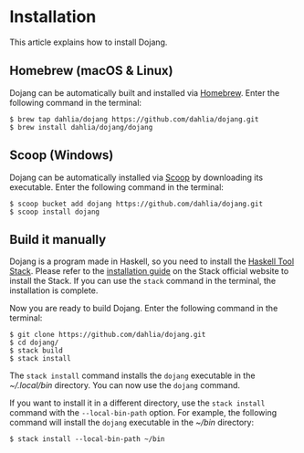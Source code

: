 Installation
============

This article explains how to install Dojang.


Homebrew (macOS & Linux)
------------------------

Dojang can be automatically built and installed via [Homebrew].
Enter the following command in the terminal:

~~~~ console
$ brew tap dahlia/dojang https://github.com/dahlia/dojang.git
$ brew install dahlia/dojang/dojang
~~~~

[Homebrew]: https://brew.sh/


Scoop (Windows)
---------------

Dojang can be automatically installed via [Scoop] by downloading its executable.
Enter the following command in the terminal:

~~~~ console
$ scoop bucket add dojang https://github.com/dahlia/dojang.git
$ scoop install dojang
~~~~

[Scoop]: https://scoop.sh/


Build it manually
-----------------

Dojang is a program made in Haskell, so you need to install the [Haskell Tool
Stack].  Please refer to the [installation guide][1] on the Stack official
website to install the Stack.  If you can use the `stack` command in
the terminal, the installation is complete.

Now you are ready to build Dojang.  Enter the following command in the terminal:

~~~~ console
$ git clone https://github.com/dahlia/dojang.git
$ cd dojang/
$ stack build
$ stack install
~~~~

The `stack install` command installs the `dojang` executable in
the *~/.local/bin* directory.  You can now use the `dojang` command.

If you want to install it in a different directory, use the `stack install`
command with the `--local-bin-path` option. For example, the following command
will install the `dojang` executable in the *~/bin* directory:

~~~~ console
$ stack install --local-bin-path ~/bin
~~~~

[Haskell Tool Stack]: https://haskellstack.org/
[1]: https://docs.haskellstack.org/en/stable/install_and_upgrade/
